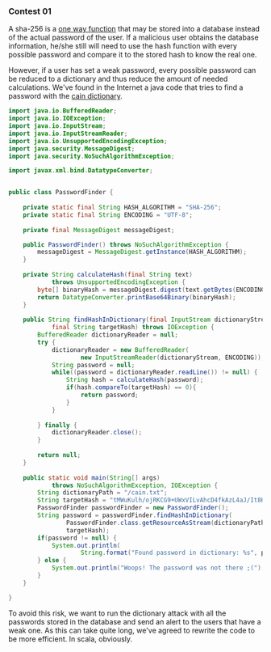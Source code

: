 ### Contest 01

A sha-256 is a [one way function](http://en.wikipedia.org/wiki/One-way_function) that may be stored into a database instead of the actual password of the user. If a malicious user obtains the database information, he/she still will need to use the hash function with every possible password and compare it to the stored hash to know the real one. 

However, if a user has set a weak password, every possible password can be reduced to a dictionary and thus reduce the amount of needed calculations. We've found in the Internet a java code that tries to find a password with the [cain dictionary](https://wiki.skullsecurity.org/Passwords).

```java
import java.io.BufferedReader;
import java.io.IOException;
import java.io.InputStream;
import java.io.InputStreamReader;
import java.io.UnsupportedEncodingException;
import java.security.MessageDigest;
import java.security.NoSuchAlgorithmException;

import javax.xml.bind.DatatypeConverter;


public class PasswordFinder {
	
	private static final String HASH_ALGORITHM = "SHA-256";
	private static final String ENCODING = "UTF-8";
	
	private final MessageDigest messageDigest;

	public PasswordFinder() throws NoSuchAlgorithmException {
		messageDigest = MessageDigest.getInstance(HASH_ALGORITHM);
	}
	
	private String calculateHash(final String text) 
			throws UnsupportedEncodingException {
		byte[] binaryHash = messageDigest.digest(text.getBytes(ENCODING));
		return DatatypeConverter.printBase64Binary(binaryHash);
	}
	
	public String findHashInDictionary(final InputStream dictionaryStream, 
			final String targetHash) throws IOException {
		BufferedReader dictionaryReader = null;
		try {
			dictionaryReader = new BufferedReader(
					new InputStreamReader(dictionaryStream, ENCODING));
			String password = null;
			while((password = dictionaryReader.readLine()) != null) {
				String hash = calculateHash(password);
				if(hash.compareTo(targetHash) == 0){
					return password;
				}
			}
				
		} finally {
			dictionaryReader.close();
		}
		
		return null;
	}
	
	public static void main(String[] args) 
			throws NoSuchAlgorithmException, IOException {
		String dictionaryPath = "/cain.txt";
		String targetHash = "tMWuKulh/ojRKCG9+UWxVILvAhcD4fkAzL4aJ/It8H8=";
		PasswordFinder passwordFinder = new PasswordFinder();
		String password = passwordFinder.findHashInDictionary(
				PasswordFinder.class.getResourceAsStream(dictionaryPath), 
				targetHash);
		if(password != null) {
			System.out.println(
					String.format("Found password in dictionary: %s", password));
		} else {
			System.out.println("Woops! The password was not there ;(");
		}
	}

}
```

To avoid this risk, we want to run the dictionary attack with all the passwords stored in the database and send an alert to the users that have a weak one. As this can take quite long, we've agreed to rewrite the code to be more efficient. In scala, obviously.
